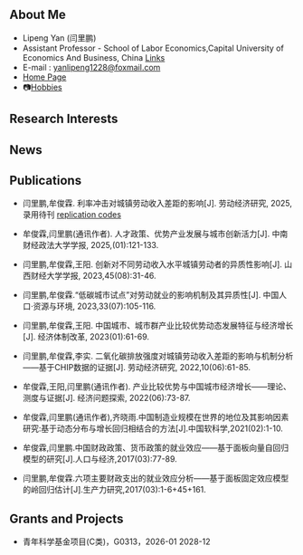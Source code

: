 ## About Me

- Lipeng Yan (闫里鹏)
- Assistant Professor - School of Labor Economics,Capital University of Economics And Business, China [Links](https://sle.cueb.edu.cn/szdw/ldjjx/a490e9c2255a43768a33e46d4c3cefcd.htm)
- E-mail : yanlipeng1228@foxmail.com 
- [Home Page](https://sites.google.com/view/lipeng-yan/home)
- :camera:[Hobbies](https://500px.com/p/421152588?view=photos)
## Research Interests

## News


## Publications
- 闫里鹏,牟俊霖. 利率冲击对城镇劳动收入差距的影响[J]. 劳动经济研究, 2025,录用待刊 [replication codes](https://github.com/PelyYan/R-Gini-CFPS)

- 牟俊霖,闫里鹏(通讯作者). 人才政策、优势产业发展与城市创新活力[J]. 中南财经政法大学学报, 2025,(01):121-133.

- 闫里鹏,牟俊霖,王阳. 创新对不同劳动收入水平城镇劳动者的异质性影响[J]. 山西财经大学学报, 2023,45(08):31-46.

- 闫里鹏,牟俊霖.“低碳城市试点”对劳动就业的影响机制及其异质性[J]. 中国人口·资源与环境, 2023,33(07):105-116.

- 闫里鹏,牟俊霖,王阳. 中国城市、城市群产业比较优势动态发展特征与经济增长[J]. 经济体制改革, 2023(01):61-69.

- 闫里鹏,牟俊霖,李实. 二氧化碳排放强度对城镇劳动收入差距的影响与机制分析——基于CHIP数据的证据[J]. 劳动经济研究, 2022,10(06):61-85.

- 牟俊霖,王阳,闫里鹏(通讯作者). 产业比较优势与中国城市经济增长——理论、测度与证据[J]. 经济问题探索, 2022(06):73-87.

- 牟俊霖,闫里鹏(通讯作者),齐晓雨.中国制造业规模在世界的地位及其影响因素研究:基于动态分布与增长回归相结合的方法[J].中国软科学,2021(02):1-10.

- 牟俊霖,闫里鹏.中国财政政策、货币政策的就业效应——基于面板向量自回归模型的研究[J].人口与经济,2017(03):77-89. 

- 闫里鹏,牟俊霖.六项主要财政支出的就业效应分析——基于面板固定效应模型的岭回归估计[J].生产力研究,2017(03):1-6+45+161. 

## Grants and Projects 
- 青年科学基金项目(C类)，G0313，2026-01 2028-12
